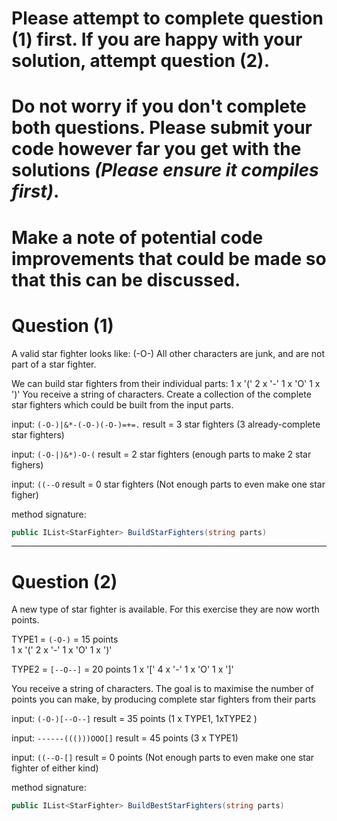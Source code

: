 # Please attempt to complete question (1) first. If you are happy with your solution, attempt question (2).
# Do not worry if you don't complete both questions. Please submit your code however far you get with the solutions *(Please ensure it compiles first)*.

# Make a note of potential code improvements that could be made so that this can be discussed.

# Question (1)

A valid star fighter looks like:
(-O-)
All other characters are junk, and are not part of a star fighter.

We can build star fighters from their individual parts:
1 x '('
2 x '-'
1 x 'O'
1 x ')'
You receive a string of characters. Create a collection of the complete star fighters which could be built from the input parts.

input: `(-O-)|&*-(-O-)(-O-)=+=.`
result = 3 star fighters  (3 already-complete star fighters)

input: `(-O-|)&*)-O-(`
result = 2  star fighters (enough parts to make 2 star fighers)

input: `((--O`
result = 0  star fighters (Not enough parts to even make one star figher)

method signature:
``` csharp
public IList<StarFighter> BuildStarFighters(string parts)
```

----

# Question (2)

 A new type of star fighter is available. For this exercise they are now worth points. 

TYPE1 = `(-O-)` = 15 points   
1 x '('
2 x '-'
1 x 'O'
1 x ')'

TYPE2 = `[--O--]` = 20 points
1 x '['
4 x '-'
1 x 'O'
1 x ']'

You receive a string of characters. The goal is to maximise the number of points you can make, by producing complete star fighters from their parts

input: `(-O-)[--O--]`
result = 35 points  (1 x TYPE1, 1xTYPE2 )

input: `------((()))OOO[]`
result = 45 points (3 x TYPE1)

input: `((--O-[]`
result = 0 points (Not enough parts to even make one star fighter of either kind)

method signature:
``` csharp
public IList<StarFighter> BuildBestStarFighters(string parts)
```
